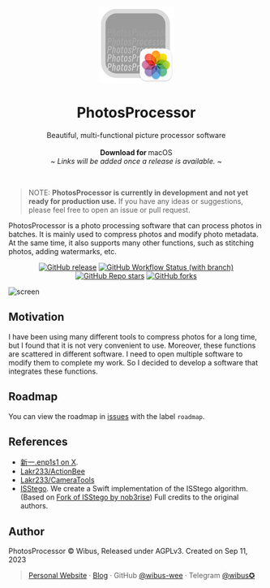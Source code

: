 <p align="center">
  <p align="center">
   <img width="150" height="150" src="/PhotosProcessor/Assets.xcassets/AppIcon.appiconset/icon_512x512@2x.png" alt="Logo">
  </p>
	<h1 align="center"><b>PhotosProcessor</b></h1>
	<p align="center">
		Beautiful, multi-functional picture processor software
    <br />
    <!-- <a href="https://cap.so"><strong>cap.so »</strong></a> -->
    <!-- <br /> -->
    <br />
    <b>Download for </b>
		macOS
    <br />
    <i>~ Links will be added once a release is available. ~</i>
  </p>
</p>

<br />

> NOTE: **PhotosProcessor is currently in development and not yet ready for production use.** If you have any ideas or suggestions, please feel free to open an issue or pull request.

PhotosProcessor is a photo processing software that can process photos in batches. It is mainly used to compress photos and modify photo metadata. At the same time, it also supports many other functions, such as stitching photos, adding watermarks, etc.

<div align="center">

[![GitHub release](https://img.shields.io/github/v/release/wibus-wee/PhotosProcessor?color=orange&label=latest%20release&sort=semver&style=flat-square)](https://github.com/wibus-wee/PhotosProcessor/releases/latest)
[![GitHub Workflow Status (with branch)](https://img.shields.io/github/actions/workflow/status/wibus-wee/PhotosProcessor/build.yml?style=flat-square)](https://github.com/wibus-wee/PhotosProcessor/actions/workflows/build.yml)
[![GitHub Repo stars](https://img.shields.io/github/stars/wibus-wee/PhotosProcessor?style=flat-square)](https://github.com/wibus-wee/PhotosProcessor/stargazers)
[![GitHub forks](https://img.shields.io/github/forks/wibus-wee/PhotosProcessor?style=flat-square)](https://github.com/wibus-wee/PhotosProcessor/forks)

</div>

![screen](./Resources/screen.avif)

## Motivation

I have been using many different tools to compress photos for a long time, but I found that it is not very convenient to use. Moreover, these functions are scattered in different software. I need to open multiple software to modify them to complete my work. So I decided to develop a software that integrates these functions.

## Roadmap

You can view the roadmap in [issues](https://github.com/wibus-wee/PhotosProcessor/issues?q=is:issue+is:open+sort:updated-desc+label:roadmap) with the label `roadmap`.

## References

- [新一.enp1s1 on X](https://twitter.com/_a_wing/status/1700586549065155043). 
- [Lakr233/ActionBee](https://github.com/Lakr233/ActionBee)
- [Lakr233/CameraTools](https://github.com/Lakr233/CameraTools)
- [ISStego](https://github.com/isena/ISStego). We create a Swift implementation of the ISStego algorithm. (Based on [Fork of ISStego by nob3rise](https://github.com/nob3rise/ISStego)) Full credits to the original authors.

## Author

PhotosProcessor © Wibus, Released under AGPLv3. Created on Sep 11, 2023

> [Personal Website](http://wibus.ren/) · [Blog](https://blog.wibus.ren/) · GitHub [@wibus-wee](https://github.com/wibus-wee/) · Telegram [@wibus✪](https://t.me/wibus_wee)

